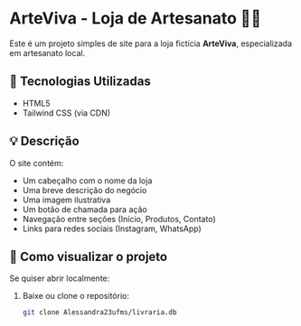 # ArteViva - Loja de Artesanato 🎨🧶

Este é um projeto simples de site para a loja fictícia **ArteViva**, especializada em artesanato local.

## 📌 Tecnologias Utilizadas

- HTML5
- Tailwind CSS (via CDN)

## 💡 Descrição

O site contém:

- Um cabeçalho com o nome da loja
- Uma breve descrição do negócio
- Uma imagem ilustrativa
- Um botão de chamada para ação
- Navegação entre seções (Início, Produtos, Contato)
- Links para redes sociais (Instagram, WhatsApp)

## 🚀 Como visualizar o projeto

Se quiser abrir localmente:

1. Baixe ou clone o repositório:
   ```bash
   git clone Alessandra23ufms/livraria.db
